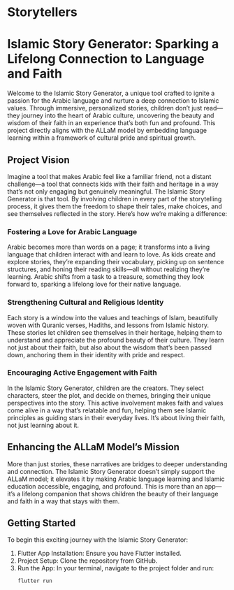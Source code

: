 # Storytellers
# Islamic Story Generator: Sparking a Lifelong Connection to Language and Faith

Welcome to the Islamic Story Generator, a unique tool crafted to ignite a passion for the Arabic language and nurture a deep connection to Islamic values. Through immersive, personalized stories, children don’t just read—they journey into the heart of Arabic culture, uncovering the beauty and wisdom of their faith in an experience that’s both fun and profound. This project directly aligns with the ALLaM model by embedding language learning within a framework of cultural pride and spiritual growth.

## Project Vision

Imagine a tool that makes Arabic feel like a familiar friend, not a distant challenge—a tool that connects kids with their faith and heritage in a way that’s not only engaging but genuinely meaningful. The Islamic Story Generator is that tool. By involving children in every part of the storytelling process, it gives them the freedom to shape their tales, make choices, and see themselves reflected in the story. Here’s how we’re making a difference:

### Fostering a Love for Arabic Language

Arabic becomes more than words on a page; it transforms into a living language that children interact with and learn to love. As kids create and explore stories, they’re expanding their vocabulary, picking up on sentence structures, and honing their reading skills—all without realizing they’re learning. Arabic shifts from a task to a treasure, something they look forward to, sparking a lifelong love for their native language. 

### Strengthening Cultural and Religious Identity

Each story is a window into the values and teachings of Islam, beautifully woven with Quranic verses, Hadiths, and lessons from Islamic history. These stories let children see themselves in their heritage, helping them to understand and appreciate the profound beauty of their culture. They learn not just about their faith, but also about the wisdom that’s been passed down, anchoring them in their identity with pride and respect.

### Encouraging Active Engagement with Faith

In the Islamic Story Generator, children are the creators. They select characters, steer the plot, and decide on themes, bringing their unique perspectives into the story. This active involvement makes faith and values come alive in a way that’s relatable and fun, helping them see Islamic principles as guiding stars in their everyday lives. It’s about living their faith, not just learning about it.

## Enhancing the ALLaM Model’s Mission

More than just stories, these narratives are bridges to deeper understanding and connection. The Islamic Story Generator doesn’t simply support the ALLaM model; it elevates it by making Arabic language learning and Islamic education accessible, engaging, and profound. This is more than an app—it’s a lifelong companion that shows children the beauty of their language and faith in a way that stays with them.

## Getting Started

To begin this exciting journey with the Islamic Story Generator:

1. Flutter App Installation: Ensure you have Flutter installed.
2. Project Setup: Clone the repository from GitHub.
3. Run the App: In your terminal, navigate to the project folder and run:
   ```bash
   flutter run
